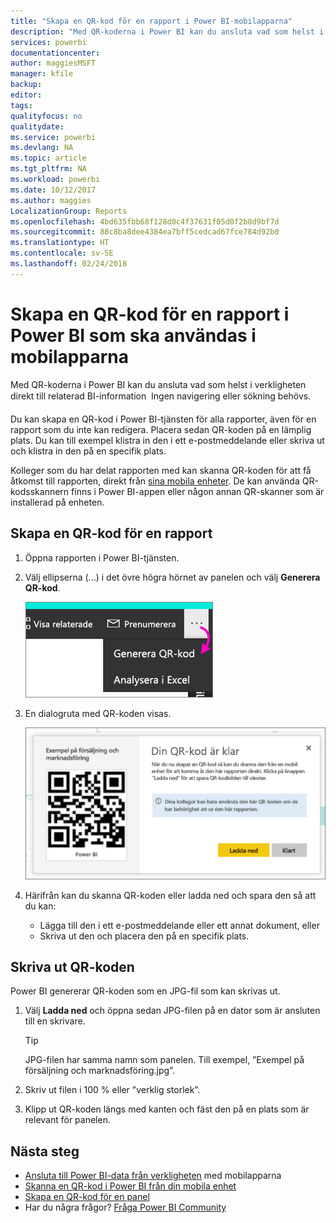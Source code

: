 ```yaml
---
title: "Skapa en QR-kod för en rapport i Power BI-mobilapparna"
description: "Med QR-koderna i Power BI kan du ansluta vad som helst i verkligheten direkt till relaterad BI-information i Power BI-mobilappen – ingen sökning behövs."
services: powerbi
documentationcenter: 
author: maggiesMSFT
manager: kfile
backup: 
editor: 
tags: 
qualityfocus: no
qualitydate: 
ms.service: powerbi
ms.devlang: NA
ms.topic: article
ms.tgt_pltfrm: NA
ms.workload: powerbi
ms.date: 10/12/2017
ms.author: maggies
LocalizationGroup: Reports
ms.openlocfilehash: 4bd635fbb68f128d0c4f37631f05d0f2b8d9bf7d
ms.sourcegitcommit: 88c8ba8dee4384ea7bff5cedcad67fce784d92b0
ms.translationtype: HT
ms.contentlocale: sv-SE
ms.lasthandoff: 02/24/2018
---
```

# <a name="create-a-qr-code-for-a-report-in-power-bi-to-use-in-the-mobile-apps"></a>Skapa en QR-kod för en rapport i Power BI som ska användas i mobilapparna
Med QR-koderna i Power BI kan du ansluta vad som helst i verkligheten direkt till relaterad BI-information &#151; Ingen navigering eller sökning behövs.

Du kan skapa en QR-kod i Power BI-tjänsten för alla rapporter, även för en rapport som du inte kan redigera. Placera sedan QR-koden på en lämplig plats. Du kan till exempel klistra in den i ett e-postmeddelande eller skriva ut och klistra in den på en specifik plats. 

Kolleger som du har delat rapporten med kan skanna QR-koden för att få åtkomst till rapporten, direkt från [sina mobila enheter](mobile-apps-qr-code.md). De kan använda QR-kodsskannern finns i Power BI-appen eller någon annan QR-skanner som är installerad på enheten.

## <a name="create-a-qr-code-for-a-report"></a>Skapa en QR-kod för en rapport
1. Öppna rapporten i Power BI-tjänsten.
2. Välj ellipserna (...) i det övre högra hörnet av panelen och välj **Generera QR-kod**. 
   
    ![](media/service-create-qr-code-for-report/power-bi-create-qr-code-report.png)
3. En dialogruta med QR-koden visas. 
   
    ![](media/service-create-qr-code-for-report/powerbi_report_qrcode.png)
4. Härifrån kan du skanna QR-koden eller ladda ned och spara den så att du kan: 
   
   * Lägga till den i ett e-postmeddelande eller ett annat dokument, eller 
   * Skriva ut den och placera den på en specifik plats. 

## <a name="print-the-qr-code"></a>Skriva ut QR-koden
Power BI genererar QR-koden som en JPG-fil som kan skrivas ut. 

1. Välj **Ladda ned** och öppna sedan JPG-filen på en dator som är ansluten till en skrivare.  
   
   > [!TIP]
   > JPG-filen har samma namn som panelen. Till exempel, ”Exempel på försäljning och marknadsföring.jpg”.
   > 
   > 
2. Skriv ut filen i 100 % eller ”verklig storlek”.  
3. Klipp ut QR-koden längs med kanten och fäst den på en plats som är relevant för panelen. 

## <a name="next-steps"></a>Nästa steg
* [Ansluta till Power BI-data från verkligheten](mobile-apps-data-in-real-world-context.md) med mobilapparna
* [Skanna en QR-kod i Power BI från din mobila enhet](mobile-apps-qr-code.md)
* [Skapa en QR-kod för en panel](service-create-qr-code-for-tile.md)
* Har du några frågor? [Fråga Power BI Community](http://community.powerbi.com/)

